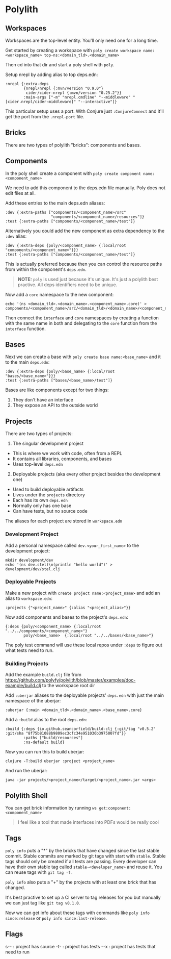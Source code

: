 # Polylith

## Workspaces

Workspaces are the top-level entity. You'll only need one for a long time.

Get started by creating a workspace with `poly create workspace name:<workspace_name> top-ns:<domain_tld>.<domain_name>`

Then cd into that dir and start a poly shell with `poly`.

Setup nrepl by adding alias to top deps.edn:
```
:nrepl {:extra-deps
        {nrepl/nrepl {:mvn/version "0.9.0"}
         cider/cider-nrepl {:mvn/version "0.25.2"}}
        :main-args ["-m" "nrepl.cmdline" "--middleware" "[cider.nrepl/cider-middleware]" "--interactive"]}
```
This particular setup uses a port. With Conjure just `:ConjureConnect` and it'll get the port from the `.nrepl-port` file.

## Bricks

There are two types of polylith "bricks": components and bases.

## Components

In the poly shell create a component with `poly create component name:<component_name>`

We need to add this component to the deps.edn file manually. Poly does not edit files at all.

Add these entries to the main deps.edn aliases:
```
:dev {:extra-paths ["components/<component_name>/src"
                    "components/<component_name>/resources"]}
:test {:extra-paths ["components/<component_name>/test"]}
```

Alternatively you could add the new component as extra dependency to the `:dev` alias:
```
:dev {:extra-deps {poly/<component_name> {:local/root "components/<component_name>"}}}
:test {:extra-paths ["components/<component_name>/test"]}
```
This is actually preferred because then you can control the resource paths from within the component's `deps.edn`.

> **NOTE:** `poly` is used just because it's unique. It's just a polylith best practive. All deps identifiers need to be unique.

Now add a `core` namespace to the new component:
```
echo '(ns <domain_tld>.<domain_name>.<component_name>.core)' > components/<component_name>/src/<domain_tld>/<domain_name>/<component_name>core.clj
```
Then connect the `interface` and `core` namespaces by creating a function with the same name in both and delegating to the `core` function from the `interface` function.

## Bases

Next we can create a base with `poly create base name:<base_name>` and it to the main `deps.edn`:
```
:dev {:extra-deps {poly/<base_name> {:local/root "bases/<base_name>"}}}
:test {:extra-paths ["bases/<base_name>/test"]}
```

Bases are like components except for two things:
1. They don't have an interface
2. They expose an API to the outside world

## Projects

There are two types of projects:
1. The singular development project
- This is where we work with code, often from a REPL
- It contains all libraries, components, and bases
- Uses top-level `deps.edn`
2. Deployable projects (aka every other project besides the development one)
- Used to build deployable artifacts
- Lives under the `projects` directory
- Each has its own `deps.edn`
- Normally only has one base
- Can have tests, but no source code

The aliases for each project are stored in `workspace.edn`

### Development Project

Add a personal namespace called `dev.<your_first_name>` to the development project:
```
mkdir development/dev
echo '(ns dev.stel)\n(println "hello world")' > development/dev/stel.clj
```

### Deployable Projects

Make a new project with `create project name:<project_name>` and add an alias to `workspace.edn`:
```
:projects {"<project_name>" {:alias "<project_alias>"}}
```

Now add components and bases to the project's `deps.edn`:
```
{:deps {poly/<component_name> {:local/root "../../components/<component_name>"}
        poly/<base_name>  {:local/root "../../bases/<base_name>"}
```

The poly test command will use these local repos under `:deps` to figure out what tests need to run.

### Building Projects

Add the example `build.clj` file from https://github.com/polyfy/polylith/blob/master/examples/doc-example/build.clj to the workspace root dir

Add `:uberjar` aliases to the deployable projects' `deps.edn` with just the main namespace of the uberjar:
```
:uberjar {:main <domain_tld>.<domain_name>.<base_name>.core}
```

Add a `:build` alias to the root `deps.edn`:
```
:build {:deps {io.github.seancorfield/build-clj {:git/tag "v0.5.2" :git/sha "8f75b81088b9809ec3cfc34e951036b3975007fd"}}
        :paths ["build/resources"]        
        :ns-default build}
```

Now you can run this to build uberjar:
```
clojure -T:build uberjar :project <project_name>
```

And run the uberjar:
```
java -jar projects/<project_name>/target/<project_name>.jar <args>
```

## Polylith Shell

You can get brick information by running `ws get:component:<component_name>`

> I feel like a tool that made interfaces into PDFs would be really cool

## Tags

`poly info` puts a "\*" by the bricks that have changed since the last stable commit. Stable commits are marked by git tags with start with `stable`. Stable tags should only be created if all tests are passing. Every developer can have their own stable tag called `stable-<developer_name>` and reuse it. You can reuse tags with `git tag -f`.

`poly info` also puts a "+" by the projects with at least one brick that has changed.

It's best practive to set up a CI server to tag releases for you but manually we can just tag like `git tag v0.1.0`.

Now we can get info about these tags with commands like `poly info since:release` or `poly info since:last-release`.

## Flags

s-- : project has source
-t- : project has tests
--x : project has tests that need to run
